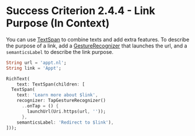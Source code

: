 # Success Criterion 2.4.4 - Link Purpose (In Context)

You can use [TextSpan](https://api.flutter.dev/flutter/painting/TextSpan-class.html) to combine texts and add extra features. To describe the purpose of a link, add a [GestureRecognizer](https://api.flutter.dev/flutter/gestures/GestureRecognizer-class.html) that launches the url, and a `semanticsLabel` to describe the link purpose.

```dart
String url = 'appt.nl';
String link = 'Appt';

RichText(
    text: TextSpan(children: [
  TextSpan(
    text: 'Learn more about $link',
    recognizer: TapGestureRecognizer()
      ..onTap = () {
        launchUrl(Uri.https(url, ''));
      },
    semanticsLabel: 'Redirect to $link'),
]));
```
